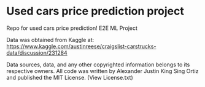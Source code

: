 # Used cars price prediction project
Repo for used cars price prediction! E2E ML Project

Data was obtained from Kaggle at: https://www.kaggle.com/austinreese/craigslist-carstrucks-data/discussion/231284

Data sources, data, and any other copyrighted information belongs to its respective owners. All code was written by Alexander Justin King Sing Ortiz and published the MIT License. (View License.txt)

